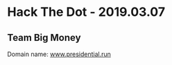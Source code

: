# Hack The Dot - 2019.03.07
## Team Big Money

<!-- neat things go in here -->

Domain name: www.presidential.run